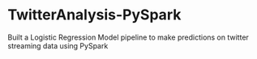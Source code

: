 # TwitterAnalysis-PySpark
Built a Logistic Regression Model pipeline to make predictions on twitter streaming data using PySpark
